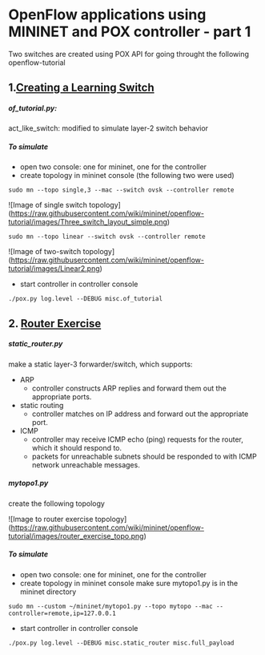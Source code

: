 # OpenFlow applications using MININET and POX controller - part 1

Two switches are created using POX API for going throught the following openflow-tutorial 

## 1.[Creating a Learning Switch](https://github.com/mininet/openflow-tutorial/wiki/Create-a-Learning-Switch)
##### of_tutorial.py:
act_like_switch: modified to simulate layer-2 switch behavior
##### To simulate
- open two console: one for mininet, one for the controller
- create topology in mininet console (the following two were used)
```
sudo mn --topo single,3 --mac --switch ovsk --controller remote
```
![Image of single switch topology]
(https://raw.githubusercontent.com/wiki/mininet/openflow-tutorial/images/Three_switch_layout_simple.png)
```
sudo mn --topo linear --switch ovsk --controller remote
```
![Image of two-switch topology]
(https://raw.githubusercontent.com/wiki/mininet/openflow-tutorial/images/Linear2.png)
- start controller in controller console
```
./pox.py log.level --DEBUG misc.of_tutorial 
```
## 2. [Router Exercise](https://github.com/mininet/openflow-tutorial/wiki/Router-Exercise)
##### static_router.py
make a static layer-3 forwarder/switch, which supports:
- ARP
  - controller constructs ARP replies and forward them out the appropriate ports.
- static routing
  - controller matches on IP address and forward out the appropriate port.
- ICMP
  - controller may receive ICMP echo (ping) requests for the router, which it should respond to.
  - packets for unreachable subnets should be responded to with ICMP network unreachable messages.

##### mytopo1.py
create the following topology

![Image to router exercise topology]
(https://raw.githubusercontent.com/wiki/mininet/openflow-tutorial/images/router_exercise_topo.png)

##### To simulate
- open two console: one for mininet, one for the controller
- create topology in mininet console
make sure mytopo1.py is in the mininet directory
```
sudo mn --custom ~/mininet/mytopo1.py --topo mytopo --mac --controller=remote,ip=127.0.0.1
```
- start controller in controller console
```
./pox.py log.level --DEBUG misc.static_router misc.full_payload
```



